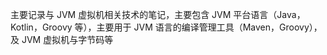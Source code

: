 主要记录与 JVM 虚拟机相关技术的笔记，主要包含 JVM 平台语言（Java，Kotlin，Groovy 等），主要用于 JVM 语言的编译管理工具（Maven，Groovy），及 JVM 虚拟机与字节码等